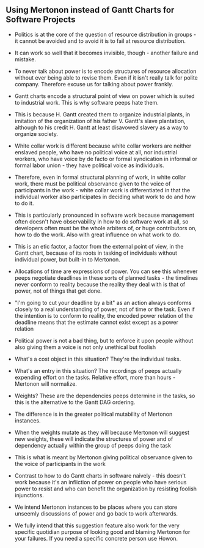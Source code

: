 Using Mertonon instead of Gantt Charts for Software Projects
---

- Politics is at the core of the question of resource distribution in groups - it cannot be avoided and to avoid it is to fail at resource distribution.
- It can work so well that it becomes invisible, though - another failure and mistake.
- To never talk about power is to encode structures of resource allocation without ever being able to revise them. Even if it isn't really talk for polite company. Therefore excuse us for talking about power frankly.

- Gantt charts encode a structural point of view on power which is suited to industrial work. This is why software peeps hate them.
- This is because H. Gantt created them to organize industrial plants, in imitation of the organization of his father V. Gantt's slave plantation, although to his credit H. Gantt at least disavowed slavery as a way to organize society.
- White collar work is different because white collar workers are neither enslaved people, who have no political voice at all, nor industrial workers, who have voice by de facto or formal syndication in informal or formal labor union - they have political voice as individuals.

- Therefore, even in formal structural planning of work, in white collar work, there must be political observance given to the voice of participants in the work - white collar work is differentiated in that the individual worker also participates in deciding what work to do and how to do it.
- This is particularly pronounced in software work because management often doesn't have observability in how to do software work at all, so developers often must be the whole arbiters of, or huge contributors on, how to do the work. Also with great influence on what work to do.

- This is an etic factor, a factor from the external point of view, in the Gantt chart, because of its roots in tasking of individuals without individual power, but built-in to Mertonon.
- Allocations of time are expressions of power. You can see this whenever peeps negotiate deadlines in these sorts of planned tasks - the timelines never conform to reality because the reality they deal with is that of power, not of things that get done.
- "I'm going to cut your deadline by a bit" as an action always conforms closely to a real understanding of power, not of time or the task. Even if the intention is to conform to reality, the encoded power relation of the deadline means that the estimate cannot exist except as a power relation
- Political power is not a bad thing, but to enforce it upon people without also giving them a voice is not only unethical but foolish

- What's a cost object in this situation? They're the individual tasks.
- What's an entry in this situation? The recordings of peeps actually expending effort on the tasks. Relative effort, more than hours - Mertonon will normalize.
- Weights? These are the dependencies peeps determine in the tasks, so this is the alternative to the Gantt DAG ordering.
- The difference is in the greater political mutability of Mertonon instances.
- When the weights mutate as they will because Mertonon will suggest new weights, these will indicate the structures of power and of dependency actually within the group of peeps doing the task
- This is what is meant by Mertonon giving political observance given to the voice of participants in the work

- Contrast to how to do Gantt charts in software naively - this doesn't work because it's an infliction of power on people who have serious power to resist and who can benefit the organization by resisting foolish injunctions.
- We intend Mertonon instances to be places where you can store unseemly discussions of power and go back to work afterwards.
- We fully intend that this suggestion feature also work for the very specific quotidian purpose of looking good and blaming Mertonon for your failures. If you need a specific concrete person use Howon.
